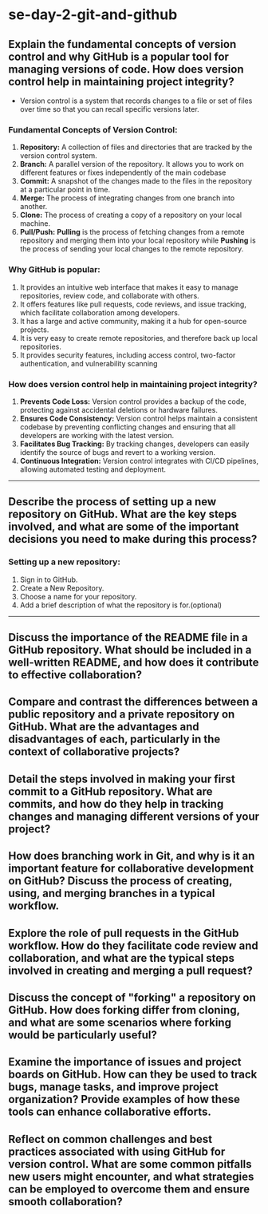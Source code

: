 # se-day-2-git-and-github

## Explain the fundamental concepts of version control and why GitHub is a popular tool for managing versions of code. How does version control help in maintaining project integrity?
- Version control is a system that records changes to a file or set of files over time so that you can recall specific versions later.
  
### Fundamental Concepts of Version Control:
1. **Repository:** A collection of files and directories that are tracked by the version control system.
2. **Branch:** A parallel version of the repository. It allows you to work on different features or fixes independently of the main codebase
3. **Commit:** A snapshot of the changes made to the files in the repository at a particular point in time.
4. **Merge:** The process of integrating changes from one branch into another.
5. **Clone:** The process of creating a copy of a repository on your local machine.
6. **Pull/Push:** **Pulling** is the process of fetching changes from a remote repository and merging them into your local repository while **Pushing** is the process of sending your local changes to the remote repository.

### Why GitHub is popular:
1. It provides an intuitive web interface that makes it easy to manage repositories, review code, and collaborate with others.
2. It offers features like pull requests, code reviews, and issue tracking, which facilitate collaboration among developers.
3. It has a large and active community, making it a hub for open-source projects.
4. It is very easy to create remote repositories, and therefore back up local repositories.
5. It provides security features, including access control, two-factor authentication, and vulnerability scanning

### How does version control help in maintaining project integrity?
1. **Prevents Code Loss:** Version control provides a backup of the code, protecting against accidental deletions or hardware failures.
2. **Ensures Code Consistency:** Version control helps maintain a consistent codebase by preventing conflicting changes and ensuring that all developers are working with the latest version.
3. **Facilitates Bug Tracking:** By tracking changes, developers can easily identify the source of bugs and revert to a working version.
4. **Continuous Integration:** Version control integrates with CI/CD pipelines, allowing automated testing and deployment. 
---

## Describe the process of setting up a new repository on GitHub. What are the key steps involved, and what are some of the important decisions you need to make during this process?

### Setting up a new repository:
1. Sign in to GitHub.
2. Create a New Repository.
3. Choose a name for your repository.
4. Add a brief description of what the repository is for.(optional)
---

## Discuss the importance of the README file in a GitHub repository. What should be included in a well-written README, and how does it contribute to effective collaboration?

## Compare and contrast the differences between a public repository and a private repository on GitHub. What are the advantages and disadvantages of each, particularly in the context of collaborative projects?

## Detail the steps involved in making your first commit to a GitHub repository. What are commits, and how do they help in tracking changes and managing different versions of your project?

## How does branching work in Git, and why is it an important feature for collaborative development on GitHub? Discuss the process of creating, using, and merging branches in a typical workflow.

## Explore the role of pull requests in the GitHub workflow. How do they facilitate code review and collaboration, and what are the typical steps involved in creating and merging a pull request?

## Discuss the concept of "forking" a repository on GitHub. How does forking differ from cloning, and what are some scenarios where forking would be particularly useful?

## Examine the importance of issues and project boards on GitHub. How can they be used to track bugs, manage tasks, and improve project organization? Provide examples of how these tools can enhance collaborative efforts.

## Reflect on common challenges and best practices associated with using GitHub for version control. What are some common pitfalls new users might encounter, and what strategies can be employed to overcome them and ensure smooth collaboration?

